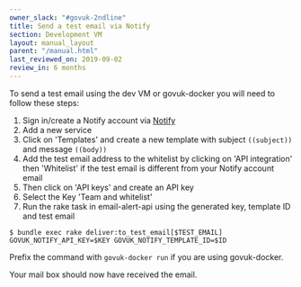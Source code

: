 ```yaml
---
owner_slack: "#govuk-2ndline"
title: Send a test email via Notify
section: Development VM
layout: manual_layout
parent: "/manual.html"
last_reviewed_on: 2019-09-02
review_in: 6 months
---
```


To send a test email using the dev VM or govuk-docker you will need to follow these steps:

1. Sign in/create a Notify account via [Notify](https://www.notifications.service.gov.uk)
2. Add a new service
3. Click on 'Templates' and create a new template with subject `((subject))` and message `((body))`
4. Add the test email address to the whitelist by clicking on 'API integration' then 'Whitelist' if the test email is different from your Notify account email
5. Then click on 'API keys' and create an API key
6. Select the Key 'Team and whitelist'
7. Run the rake task in email-alert-api using the generated key, template ID and test email

```shell
$ bundle exec rake deliver:to_test_email[$TEST_EMAIL] GOVUK_NOTIFY_API_KEY=$KEY GOVUK_NOTIFY_TEMPLATE_ID=$ID
```

Prefix the command with `govuk-docker run` if you are using govuk-docker.

Your mail box should now have received the email.
